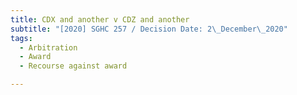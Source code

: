 ```yaml
---
title: CDX and another v CDZ and another
subtitle: "[2020] SGHC 257 / Decision Date: 2\_December\_2020"
tags:
  - Arbitration
  - Award
  - Recourse against award

---
```

